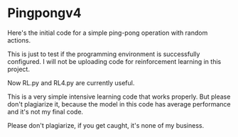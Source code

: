# Pingpongv4
Here's the initial code for a simple ping-pong operation with random actions.

This is just to test if the programming environment is successfully configured. I will not be uploading code for reinforcement learning in this project.

Now RL.py and RL4.py are currently useful.

This is a very simple intensive learning code that works properly. But please don't plagiarize it, because the model in this code has average performance and it's not my final code.

Please don't plagiarize, if you get caught, it's none of my business.
